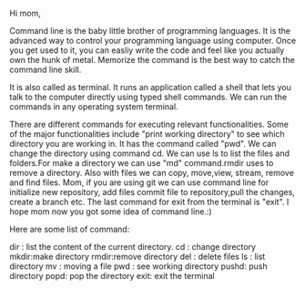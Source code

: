Hi mom,

Command line is the baby little brother of programming languages. It is the advanced way to control your programming language using computer. Once you get used to it, you can easliy write the code and feel like you actually own the hunk of metal. Memorize the command is the best way to catch the command line skill. 

It is also called as terminal. It runs an application called a shell that lets you talk to the computer directly using typed shell commands. We can run the commands in any operating system terminal.

There are different commands for executing relevant functionalities. Some of the major functionalities include "print working directory" to see which directory you are working in. It has the command called "pwd". We can change the directory using command cd.
We can use ls to list the files and folders.For make a directory we can use "md" command.rmdir uses to remove a directory. Also with files we can copy, move,view, stream, remove and find files. Mom, if you are using git we can use command line for initialize new repository, add files commit file to repository,pull the changes, create a branch etc.  The last command for exit from the terminal is "exit". 
I hope mom now you got some idea of command line.:)


Here are some list of command:

dir : list the content of the current directory.
cd  : change directory
mkdir:make directory
rmdir:remove directory
del : delete files
ls : list directory
mv : moving a file
pwd : see working directory
pushd: push directory
popd: pop the directory
exit: exit the terminal 